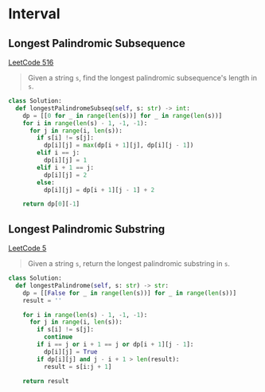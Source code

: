 # Interval

## Longest Palindromic Subsequence

[LeetCode 516](https://leetcode.com/problems/longest-palindromic-subsequence/)

> Given a string `s`, find the longest palindromic subsequence's length in `s`.

```py
class Solution:
  def longestPalindromeSubseq(self, s: str) -> int:
    dp = [[0 for _ in range(len(s))] for _ in range(len(s))]
    for i in range(len(s) - 1, -1, -1):
      for j in range(i, len(s)):
        if s[i] != s[j]:
          dp[i][j] = max(dp[i + 1][j], dp[i][j - 1])
        elif i == j:
          dp[i][j] = 1
        elif i + 1 == j:
          dp[i][j] = 2
        else:
          dp[i][j] = dp[i + 1][j - 1] + 2

    return dp[0][-1]
```

## Longest Palindromic Substring

[LeetCode 5](https://leetcode.com/problems/longest-palindromic-substring/)

> Given a string `s`, return the longest palindromic substring in `s`.

```py
class Solution:
  def longestPalindrome(self, s: str) -> str:
    dp = [[False for _ in range(len(s))] for _ in range(len(s))]
    result = ''

    for i in range(len(s) - 1, -1, -1):
      for j in range(i, len(s)):
        if s[i] != s[j]:
          continue
        if i == j or i + 1 == j or dp[i + 1][j - 1]:
          dp[i][j] = True
        if dp[i][j] and j - i + 1 > len(result):
          result = s[i:j + 1]

    return result
```
